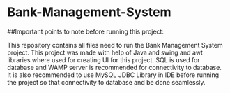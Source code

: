 # Bank-Management-System

##Important points to note before running this project: 

This repository contains all files need to run the Bank Management System project. 
This project was made with help of Java and swing and awt libraries where used for creating UI for this project.
SQL is used for database and WAMP server is recommended for connectivity to database.
It is also recommended to use MySQL JDBC Library in IDE before running the project so that connectivity to database and be done seamlessly.
